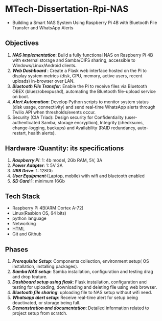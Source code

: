 # MTech-Dissertation-Rpi-NAS
- Building a Smart NAS System Using Raspberry Pi 4B with Bluetooth File Transfer and WhatsApp Alerts

## Objectives
1. ***NAS Implementation***: Build a fully functional NAS on Raspberry Pi 4B with external storage and Samba/CIFS sharing, accessible to Windows/Linux/Android clients.
2.  ***Web Dashboard*** : Create a Flask web interface hosted on the Pi to display system metrics (disk, CPU, memory, active users, recent uploads) in-browser over LAN.
3.  ***Bluetooth File Transfer***: Enable the Pi to receive files via Bluetooth OBEX (bluez/obexpushd), automating the Bluetooth file-upload service on boot.
4. ***Alert Automation***: Develop Python scripts to monitor system status (disk usage, connectivity) and send real-time WhatsApp alerts through Twilio API when thresholds/events occur.
5. Security (CIA Triad): Design security for Confidentiality (user-authenticated Samba, storage encryption), Integrity (checksums, change-logging, backups) and Availability        (RAID redundancy, auto-restart, health alerts).

## Hardware :Quantity: its specifications
1. ***Raspberry Pi***: 1: 4b model, 2Gb RAM, 5V, 3A
2. ***Power Adapter***: 1: 5V 3A
3. ***USB Drive***: 1: 128Gb
4. ***User Equipment***:(Laptop, mobile) with wifi and bluetooth enabled
5. ***SD Card***:1: minimum 16Gb

## Tech Stack
- Raspberry Pi 4B(ARM Cortex A-72)
- Linux(Rasbion OS, 64 bits)
- python language
- Networking
- HTML
- Git and Github

## Phases
1. ***Prerequisite Setup***: Components collection, environment setup( OS installation, installing packages).
2. ***Samba NAS setup***: Samba installation, configuration and testing drag and drop feature.
3. ***Dashboard setup using flask***: Flask installation, configuration and testing for uploading, downloading and deleting file using web browser.
4. ***Bluetooth file sharing***: uploading file to NAS setup without wifi need.
5. ***Whatsapp alert setup***: Receive real-time alert for setup being deactivated, or storage being full.
6. ***Demonstration and documentation***: Detailed information related to project setup from scratch.


